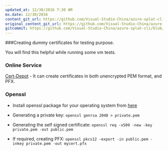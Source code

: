 ```yaml
---
updated_at: 12/30/2016 7:30 AM
ms.date: 12/30/2016
content_git_url: https://github.com/Visual-Studio-China/azure-xplat-cli/blob/dev/Documentaion/DummyCerts.md
original_content_git_url: https://github.com/Visual-Studio-China/azure-xplat-cli/blob/dev/Documentaion/DummyCerts.md
gitcommit: https://github.com/Visual-Studio-China/azure-xplat-cli/blob/e782dc553e60b534e9d419a4511a9c54b4a47815/Documentaion/DummyCerts.md
---
```

###Creating dummy certificates for testing purpose.

You will find this helpful while running some vm tests.

### Online Service
[Cert-Depot](http://www.cert-depot.com.) - It can create certificates in both unencrypted PEM format, and PFX.

### Openssl

* Install openssl package for your operating system from [here](https://www.openssl.org/related/binaries.html)

* Generating a private key: 
```openssl genrsa 2048 > private.pem```

* Generating the self signed certificate:
```openssl req -x509 -new -key private.pem -out public.pem```

* If required, creating PFX:
```openssl pkcs12 -export -in public.pem -inkey private.pem -out mycert.pfx```
